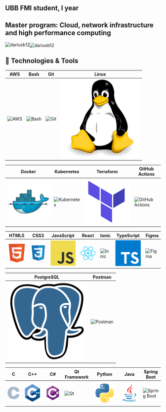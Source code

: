 ## UBB FMI student, I year
## Master program: Cloud, network infrastructure and high performance computing

<p><img align="left" src="https://github-readme-stats.vercel.app/api/top-langs?username=dariusb12&show_icons=true&locale=en&layout=compact" alt="dariusb12" /></p>
<p><img align="center" src="https://github-readme-streak-stats.herokuapp.com/?user=DariusB12&" alt="dariusb12" /></p>

## 🧰 Technologies & Tools

| AWS | Bash | Git | Linux |
|-----|------|-----|--------|
| ![AWS](https://skillicons.dev/icons?i=aws&theme=light) | ![Bash](https://www.vectorlogo.zone/logos/gnu_bash/gnu_bash-icon.svg) | ![Git](https://www.vectorlogo.zone/logos/git-scm/git-scm-icon.svg) | ![Linux](https://raw.githubusercontent.com/devicons/devicon/master/icons/linux/linux-original.svg) |

| Docker | Kubernetes | Terraform | GitHub Actions |
|---------|-------------|------------|----------------|
| ![Docker](https://raw.githubusercontent.com/devicons/devicon/master/icons/docker/docker-original.svg) | ![Kubernetes](https://www.vectorlogo.zone/logos/kubernetes/kubernetes-icon.svg) | ![Terraform](https://raw.githubusercontent.com/devicons/devicon/master/icons/terraform/terraform-original.svg) | ![GitHub Actions](https://skillicons.dev/icons?i=githubactions&theme=light) |

| HTML5 | CSS3 | JavaScript | React | Ionic | TypeScript | Figma |
|--------|------|-------------|--------|--------|-------------|--------|
| ![HTML5](https://raw.githubusercontent.com/devicons/devicon/master/icons/html5/html5-original.svg) | ![CSS3](https://raw.githubusercontent.com/devicons/devicon/master/icons/css3/css3-original.svg) | ![JavaScript](https://raw.githubusercontent.com/devicons/devicon/master/icons/javascript/javascript-original.svg) | ![React](https://raw.githubusercontent.com/devicons/devicon/master/icons/react/react-original.svg) | ![Ionic](https://upload.wikimedia.org/wikipedia/commons/d/d1/Ionic_Logo.svg) | ![TypeScript](https://raw.githubusercontent.com/devicons/devicon/master/icons/typescript/typescript-original.svg) | ![Figma](https://www.vectorlogo.zone/logos/figma/figma-icon.svg) |

| PostgreSQL | Postman |
|-------------|----------|
| ![PostgreSQL](https://raw.githubusercontent.com/devicons/devicon/master/icons/postgresql/postgresql-original.svg) | ![Postman](https://www.vectorlogo.zone/logos/getpostman/getpostman-icon.svg) |

| C | C++ | C# | Qt Framework | Python | Java | Spring Boot |
|----|-----|----|---------------|---------|------|--------------|
| ![C](https://raw.githubusercontent.com/devicons/devicon/master/icons/c/c-original.svg) | ![C++](https://raw.githubusercontent.com/devicons/devicon/master/icons/cplusplus/cplusplus-original.svg) | ![C#](https://raw.githubusercontent.com/devicons/devicon/master/icons/csharp/csharp-original.svg) | ![Qt](https://skillicons.dev/icons?i=qt&theme=light) | ![Python](https://raw.githubusercontent.com/devicons/devicon/master/icons/python/python-original.svg) | ![Java](https://raw.githubusercontent.com/devicons/devicon/master/icons/java/java-original.svg) | ![Spring Boot](https://skillicons.dev/icons?i=spring&theme=light) |
